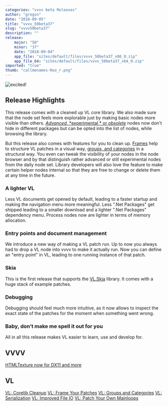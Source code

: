 ```yaml
---
categories: "vvvv beta Releases"
author: "gregsn"
date: "2018-09-05"
title: "vvvv_50beta37"
slug: "vvvv50beta37"
description: ""
release: 
    major: "50"
    minor: "37"
    date: "2018-09-04"
    app_file: "sites/default/files/vvvv_50beta37_x86_0.zip"
    app_file_64: "sites/default/files/vvvv_50beta37_x64_0.zip"
imported: "true"
thumb: "callmenames-Roo_r.png"
---
```



![excited!](callmenames-Roo_r.png)

## Release Highlights

This release comes with a cleaned up VL core library. We also made sure that the node set feels more explorable just by making basic nodes more visible than others. [ *Advanced*, *experimental * or *obsolete*](/blog/vl%20-%20corelib%20-%20cleanup%20) nodes now don't hide in different packages but can be opted into the list of nodes, while browsing the library. 

But this release also comes with features for you to clean up. [ Frames](/blog/vl%20-%20frame%20-%20your%20-%20patches%20) help to structure VL patches in a visual way, [ groups, and categories](/blog/vl%20-%20groups%20-%20and-categories%20) in a structural way. You even can tweak the visibility of your nodes in the node browser and by that distinguish rather advanced or still experimental nodes from the daily node set. Library developers will also love the feature to make certain helper nodes internal so that they are free to change or delete them at any time in the future.

### A lighter VL

Less VL documents get opened by default, leading to a faster startup and making the navigation menu more meaningful. Less ".Net Packages" get shipped leading to a smaller download and a lighter ".Net Packages" dependency menu. Process nodes now are lighter in terms of memory allocation.

### Entry points and document management

We introduce a new way of making a VL patch run. Up to now you always had to drop a VL node into vvvv to make it actually run.
Now you can define an "entry point" in VL, leading to one running instance of that patch. 

### Skia

This is the first release that supports the [ VL.Skia](/blog/vl.skia%20) library.
It comes with a huge stack of example patches.

### Debugging

Debugging should feel much more intuitive, as it now allows to inspect the exact state of the patches for the moment when something went wrong.

### Baby, don’t make me spell it out for you

All in all this release makes VL easier to learn, use and develop for.

<!--{SPLIT()}-->
## VVVV

[HTMLTexture now for DX11 and more ](/blog/2018/htmltexture-now-for-dx11-and-more)
<!--~~~-->
## VL

[ VL: Corelib Cleanup](/blog/vl%20-%20corelib%20-%20cleanup%20)
[ VL: Frame Your Patches](/blog/vl%20-%20frame%20-%20your%20-%20patches%20)
[ VL: Groups and Categories](/blog/vl%20-%20groups%20-%20and-categories%20)
[ VL: Serialization](/blog/vl%20-%20serialization%20)
[ VL: Improved File IO](/blog/vl%20-%20improved%20-%20file%20-%20io%20)
[ VL: Patch Your Own Mainloops](/blog/vl-patch-your-own-mainloops%20)

<!--{SPLIT}-->

